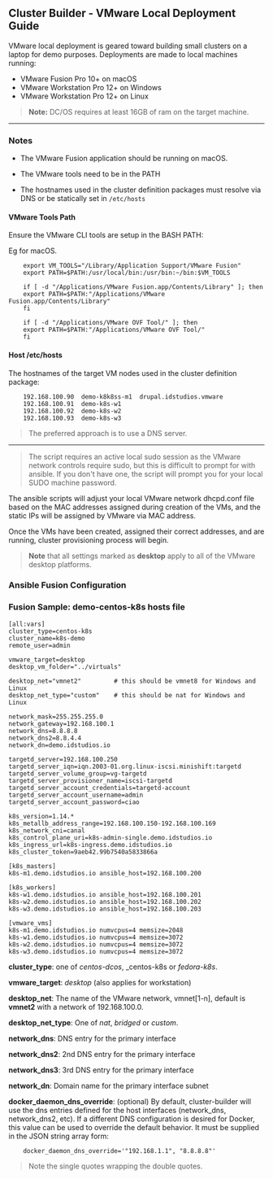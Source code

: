 ## Cluster Builder - VMware Local Deployment Guide

VMware local deployment is geared toward building small clusters on a laptop for demo purposes.  Deployments are made to local machines running:

* VMware Fusion Pro 10+ on macOS
* VMware Workstation Pro 12+ on Windows
* VMware Workstation Pro 12+ on Linux

> **Note:** DC/OS requires at least 16GB of ram on the target machine.

---
### Notes

* The VMware Fusion application should be running on macOS.

* The VMware tools need to be in the PATH

* The hostnames used in the cluster definition packages must resolve via DNS or be statically set in `/etc/hosts`

#### VMware Tools Path

Ensure the VMware CLI tools are setup in the BASH PATH:

Eg for macOS.

		export VM_TOOLS="/Library/Application Support/VMware Fusion"
		export PATH=$PATH:/usr/local/bin:/usr/bin:~/bin:$VM_TOOLS

		if [ -d "/Applications/VMware Fusion.app/Contents/Library" ]; then
		export PATH=$PATH:"/Applications/VMware Fusion.app/Contents/Library"
		fi

		if [ -d "/Applications/VMware OVF Tool/" ]; then
		export PATH=$PATH:"/Applications/VMware OVF Tool/"
		fi

#### Host /etc/hosts

The hostnames of the target VM nodes used in the cluster definition package:

		192.168.100.90  demo-k8k8ss-m1  drupal.idstudios.vmware
		192.168.100.91	demo-k8s-w1
		192.168.100.92	demo-k8s-w2
		192.168.100.93	demo-k8s-w3

> The preferred approach is to use a DNS server.

---

> The script requires an active local sudo session as the VMware network controls require sudo, but this is difficult to prompt for with ansible.  If you don't have one, the script will prompt you for your local SUDO machine password.

The ansible scripts will adjust your local VMware network dhcpd.conf file based on the MAC addresses assigned during creation of the VMs, and the static IPs will be assigned by VMware via MAC address.

Once the VMs have been created, assigned their correct addresses, and are running, cluster provisioning process will begin.

> __Note__ that all settings marked as __desktop__ apply to all of the VMware desktop platforms.

### Ansible Fusion Configuration

### Fusion Sample: demo-centos-k8s hosts file

```
[all:vars]
cluster_type=centos-k8s
cluster_name=k8s-demo
remote_user=admin

vmware_target=desktop
desktop_vm_folder="../virtuals"

desktop_net="vmnet2"         # this should be vmnet8 for Windows and Linux
desktop_net_type="custom"    # this should be nat for Windows and Linux

network_mask=255.255.255.0
network_gateway=192.168.100.1
network_dns=8.8.8.8
network_dns2=8.8.4.4
network_dn=demo.idstudios.io

targetd_server=192.168.100.250
targetd_server_iqn=iqn.2003-01.org.linux-iscsi.minishift:targetd
targetd_server_volume_group=vg-targetd
targetd_server_provisioner_name=iscsi-targetd
targetd_server_account_credentials=targetd-account
targetd_server_account_username=admin
targetd_server_account_password=ciao

k8s_version=1.14.*
k8s_metallb_address_range=192.168.100.150-192.168.100.169
k8s_network_cni=canal
k8s_control_plane_uri=k8s-admin-single.demo.idstudios.io
k8s_ingress_url=k8s-ingress.demo.idstudios.io
k8s_cluster_token=9aeb42.99b7540a5833866a

[k8s_masters]
k8s-m1.demo.idstudios.io ansible_host=192.168.100.200 

[k8s_workers]
k8s-w1.demo.idstudios.io ansible_host=192.168.100.201
k8s-w2.demo.idstudios.io ansible_host=192.168.100.202
k8s-w3.demo.idstudios.io ansible_host=192.168.100.203

[vmware_vms]
k8s-m1.demo.idstudios.io numvcpus=4 memsize=2048
k8s-w1.demo.idstudios.io numvcpus=4 memsize=3072
k8s-w2.demo.idstudios.io numvcpus=4 memsize=3072
k8s-w3.demo.idstudios.io numvcpus=4 memsize=3072
```

**cluster_type**: one of _centos-dcos_, _centos-k8s or _fedora-k8s_.

**vmware_target**: _desktop_ (also applies for workstation)

**desktop_net**: The name of the VMware network, vmnet[1-n], default is **vmnet2** with a network of 192.168.100.0.

**desktop_net_type**: One of _nat_, _bridged_ or _custom_.

__network_dns__: DNS entry for the primary interface

__network_dns2__: 2nd DNS entry for the primary interface

__network_dns3__: 3rd DNS entry for the primary interface

__network_dn__: Domain name for the primary interface subnet

__docker_daemon_dns_override__: (optional)  By default, cluster-builder will use the dns entries defined for the host interfaces (network_dns, network_dns2, etc).  If a different DNS configuration is desired for Docker, this value can be used to override the default behavior.  It must be supplied in the JSON string array form:

		docker_daemon_dns_override='"192.168.1.1", "8.8.8.8"'

> Note the single quotes wrapping the double quotes.
